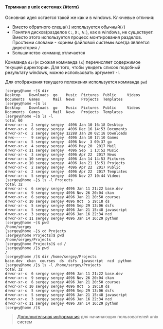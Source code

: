 #### Терминал в unix системах {#term}

Основная идея остается такой же как и в windows. Ключевые отличия:
* Вместо обратного слеша(`\`) используется обычный(`/`)
* Понятия дисков(разделов `C:`, `D:`, `A:`), как в windows, не существует. Вместо этого используется процесс монтирования разделов. Простыми словами - корнем файловой системы всегда является директория `/`
* Большинство комманд отличается

Комманда `dir`(и схожая комманда `ls`) перечисляет содержимое текущей директории. Для того, чтобы увидеть список подобный результату windows, можно использовать аргумент -l.

Для отображения текущего положения используется комманда `pwd`

```
[sergey@home ~]$ dir
Desktop    Downloads  go    Music  Pictures  Public     Videos
Documents  Games      Mail  News   Projects  Templates
[sergey@home ~]$ ls
Desktop    Downloads  go    Music  Pictures  Public     Videos
Documents  Games      Mail  News   Projects  Templates
[sergey@home ~]$ ls -l
total 60
drwxr-xr-x  2 sergey sergey  4096 Jan 10 16:18 Desktop
drwxr-xr-x  6 sergey sergey  4096 Dec 16 14:53 Documents
drwxr-xr-x  2 sergey sergey 12288 Jan 20 02:18 Downloads
drwx------  9 sergey sergey  4096 Jan 10 17:10 Games
drwxr-xr-x  5 sergey sergey  4096 Nov  3 09:37 go
drwxr-xr-x  4 sergey sergey  4096 May 20  2017 Mail
drwxr-xr-x 11 sergey sergey  4096 Sep  1 13:52 Music
drwxr-xr-x  3 sergey sergey  4096 Apr 22  2017 News
drwxr-xr-x 10 sergey sergey  4096 Jan 14 14:53 Pictures
drwxr-xr-x 10 sergey sergey  4096 Jan 21 15:51 Projects
drwxr-xr-x  2 sergey sergey  4096 Apr 22  2017 Public
drwxr-xr-x  2 sergey sergey  4096 Apr 22  2017 Templates
drwxr-xr-x  5 sergey sergey  4096 Nov 27 10:44 Videos
[sergey@home ~]$ ls -l Projects
total 32
drwxr-xr-x  6 sergey sergey 4096 Jan 11 21:22 base.dev
drwxr-xr-x  9 sergey sergey 4096 Nov 26 20:04 ckan
drwxr-xr-x  6 sergey sergey 4096 Jan 21 20:50 courses
drwxr-xr-x 10 sergey sergey 4096 Oct  5 19:18 ds
drwxr-xr-x  5 sergey sergey 4096 Sep 29 13:06 dsfs
drwxr-xr-x  5 sergey sergey 4096 Jan 21 15:48 javascript
drwxr-xr-x  3 sergey sergey 4096 Jan 16 22:34 ncd
drwxr-xr-x 11 sergey sergey 4096 Jan 14 16:29 python
[sergey@home ~]$ pwd
/home/sergey
[sergey@home ~]$ cd Projects
[sergey@home Projects]$ pwd
/home/sergey/Projects
[sergey@home Projects]$ cd /
[sergey@home /]$ pwd
/
[sergey@home /]$ dir /home/sergey/Projects
base.dev  ckan  courses  ds  dsfs  javascript  ncd  python
[sergey@home /]$ ls -l /home/sergey/Projects
total 32
drwxr-xr-x  6 sergey sergey 4096 Jan 11 21:22 base.dev
drwxr-xr-x  9 sergey sergey 4096 Nov 26 20:04 ckan
drwxr-xr-x  6 sergey sergey 4096 Jan 21 20:50 courses
drwxr-xr-x 10 sergey sergey 4096 Oct  5 19:18 ds
drwxr-xr-x  5 sergey sergey 4096 Sep 29 13:06 dsfs
drwxr-xr-x  5 sergey sergey 4096 Jan 21 15:48 javascript
drwxr-xr-x  3 sergey sergey 4096 Jan 16 22:34 ncd
drwxr-xr-x 11 sergey sergey 4096 Jan 14 16:29 python
[sergey@home /]$
```

> [Дополнительная информация](http://www.linuxcenter.ru/lib/books/shell/) для начинающих пользователей unix систем
